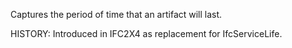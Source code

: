 Captures the period of time that an artifact will last.

<!-- end of short definition -->
 HISTORY: Introduced in IFC2X4 as replacement for IfcServiceLife.
